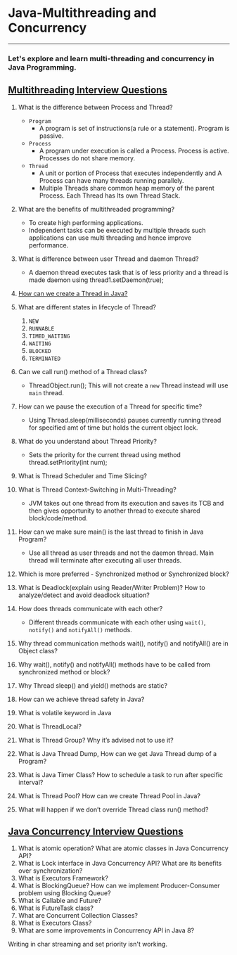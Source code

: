 # Java-Multithreading and Concurrency
---
### Let's explore and learn multi-threading and concurrency in Java Programming.

## [Multithreading Interview Questions](https://www.digitalocean.com/community/tutorials/java-multithreading-concurrency-interview-questions-answers)
1. What is the difference between Process and Thread?
   - ```Program``` 
     - A program is set of instructions(a rule or a statement). Program is passive.
   - ```Process``` 
     - A program under execution is called a Process. Process is active. Processes do not share memory.
   - ```Thread```
     - A unit or portion of Process that executes independently and A Process can have many threads running parallely.
     - Multiple Threads share common heap memory of the parent Process. Each Thread has Its own Thread Stack.
2. What are the benefits of multithreaded programming?
   - To create high performing applications.
   - Independent tasks can be executed by multiple threads such applications can use multi threading and hence improve performance.
3. What is difference between user Thread and daemon Thread? 
   - A daemon thread executes task that is of less priority and a thread is made daemon using thread1.setDaemon(true);
4. [How can we create a Thread in Java?](https://medium.com/javarevisited/how-to-create-java-thread-using-thread-and-runnable-2023-14e965474a7)

5. What are different states in lifecycle of Thread? 
   1. `NEW`
   2. `RUNNABLE`
   3. `TIMED_WAITING`
   4. `WAITING`
   5. `BLOCKED`
   6. `TERMINATED`
6. Can we call run() method of a Thread class? 
   - ThreadObject.run(); This will not create a `new` Thread instead will use `main` thread.
7. How can we pause the execution of a Thread for specific time? 
   - Using Thread.sleep(milliseconds) pauses currently running thread for specified amt of time but holds the current object lock.
8. What do you understand about Thread Priority?
   - Sets the priority for the current thread using method thread.setPriority(int num);
9. What is Thread Scheduler and Time Slicing? 
10. What is Thread Context-Switching in Multi-Threading?
    - JVM takes out one thread from its execution and saves its TCB and then gives opportunity to another thread to execute shared block/code/method.
11. How can we make sure main() is the last thread to finish in Java Program? 
    - Use all thread as user threads and not the daemon thread. Main thread will terminate after executing all user threads.
12. Which is more preferred - Synchronized method or Synchronized block?
13. What is Deadlock(explain using Reader/Writer Problem)? How to analyze/detect and avoid deadlock situation?
14. How does threads communicate with each other? 
    - Different threads communicate with each other using `wait()`, `notify()` and `notifyAll()` methods.
15. Why thread communication methods wait(), notify() and notifyAll() are in Object class? 
16. Why wait(), notify() and notifyAll() methods have to be called from synchronized method or block? 
17. Why Thread sleep() and yield() methods are static? 
18. How can we achieve thread safety in Java? 
19. What is volatile keyword in Java 
20. What is ThreadLocal? 
21. What is Thread Group? Why it’s advised not to use it? 
22. What is Java Thread Dump, How can we get Java Thread dump of a Program? 
23. What is Java Timer Class? How to schedule a task to run after specific interval? 
24. What is Thread Pool? How can we create Thread Pool in Java? 
25. What will happen if we don’t override Thread class run() method?


## [Java Concurrency Interview Questions](https://www.digitalocean.com/community/tutorials/java-multithreading-concurrency-interview-questions-answers)

1. What is atomic operation? What are atomic classes in Java Concurrency API? 
2. What is Lock interface in Java Concurrency API? What are its benefits over synchronization? 
3. What is Executors Framework? 
4. What is BlockingQueue? How can we implement Producer-Consumer problem using Blocking Queue? 
5. What is Callable and Future? 
6. What is FutureTask class? 
7. What are Concurrent Collection Classes? 
8. What is Executors Class? 
9. What are some improvements in Concurrency API in Java 8?


Writing in char streaming and set priority isn't working.